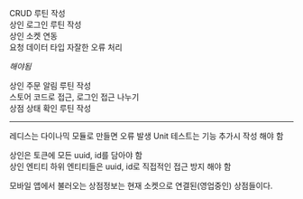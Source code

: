 CRUD 루틴 작성  
상인 로그인 루틴 작성  
상인 소켓 연동  
요청 데이터 타입 자잘한 오류 처리  

*해야됨*  

상인 주문 알림 루틴 작성  
스토어 코드로 접근, 로그인 접근 나누기  
상점 상태 확인 루틴 작성  

-------------------------------------------------------------------  

레디스는 다이나믹 모듈로 만들면 오류 발생
Unit 테스트는 기능 추가시 작성 해야 함  

상인은 토큰에 모든 uuid, id를 담아야 함  
상인 엔티티 하위 엔티티들은 uuid, id로 직접적인 접근 방지 해야 함  

모바일 앱에서 불러오는 상점정보는 현재 소켓으로 연결된(영업중인) 상점들이다.  